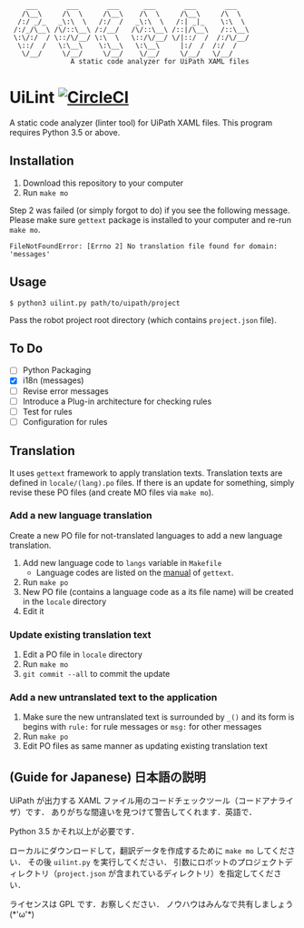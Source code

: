 ```
    ___       ___       ___      ___       ___       ___
   /\__\     /\  \     /\__\    /\  \     /\__\     /\  \
  /:/ _/_   _\:\  \   /:/  /   _\:\  \   /:| _|_    \:\  \
 /:/_/\__\ /\/::\__\ /:/__/   /\/::\__\ /::|/\__\   /::\__\
 \:\/:/  / \::/\/__/ \:\  \   \::/\/__/ \/|::/  /  /:/\/__/
  \::/  /   \:\__\    \:\__\   \:\__\     |:/  /  /:/  /
   \/__/     \/__/     \/__/    \/__/     \/__/   \/__/
               A static code analyzer for UiPath XAML files
```

UiLint [![CircleCI](https://circleci.com/gh/curipha/uilint.svg?style=svg)](https://circleci.com/gh/curipha/uilint)
=================
A static code analyzer (linter tool) for UiPath XAML files.
This program requires Python 3.5 or above.

Installation
-----------------
1. Download this repository to your computer
2. Run `make mo`

Step 2 was failed (or simply forgot to do) if you see the following message.
Please make sure `gettext` package is installed to your computer and re-run `make mo`.

```
FileNotFoundError: [Errno 2] No translation file found for domain: 'messages'
```

Usage
-----------------
```
$ python3 uilint.py path/to/uipath/project
```

Pass the robot project root directory (which contains `project.json` file).

To Do
-----------------
- [ ] Python Packaging
- [x] i18n (messages)
- [ ] Revise error messages
- [ ] Introduce a Plug-in architecture for checking rules
- [ ] Test for rules
- [ ] Configuration for rules

Translation
-----------------
It uses `gettext` framework to apply translation texts.
Translation texts are defined in `locale/(lang).po` files.
If there is an update for something, simply revise these PO files (and create MO files via `make mo`).

### Add a new language translation
Create a new PO file for not-translated languages to add a new language translation.

1. Add new language code to `langs` variable in `Makefile`
    - Language codes are listed on the [manual](https://www.gnu.org/software/gettext/manual/html_node/Usual-Language-Codes.html) of `gettext`.
2. Run `make po`
3. New PO file (contains a language code as a its file name) will be created in the `locale` directory
4. Edit it

### Update existing translation text
1. Edit a PO file in `locale` directory
2. Run `make mo`
3. `git commit --all` to commit the update

### Add a new untranslated text to the application
1. Make sure the new untranslated text is surrounded by `_()` and its form is begins with `rule:` for rule messages or `msg:` for other messages
2. Run `make po`
3. Edit PO files as same manner as updating existing translation text

(Guide for Japanese) 日本語の説明
----------------------
UiPath が出力する XAML ファイル用のコードチェックツール（コードアナライザ）です．
ありがちな間違いを見つけて警告してくれます．英語で．

Python 3.5 かそれ以上が必要です．

ローカルにダウンロードして，翻訳データを作成するために `make mo` してください．
その後 `uilint.py` を実行してください．
引数にロボットのプロジェクトディレクトリ（`project.json` が含まれているディレクトリ）を指定してください．

ライセンスは GPL です．お察しください．
ノウハウはみんなで共有しましょう (\*'ω'\*)
